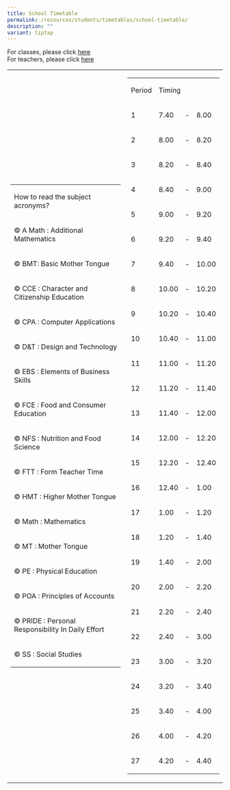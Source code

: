 ```yaml
---
title: School Timetable
permalink: /resources/students/timetables/school-timetable/
description: ""
variant: tiptap
---
```

<p>For classes, please click <a href="https://drive.google.com/drive/folders/1yxPoY1T8elgA12x8oiZcZn9VeVB_kagY?usp=drive_link" rel="noopener noreferrer nofollow" target="_blank">here</a>
<br>For teachers, please click <a href="https://drive.google.com/drive/folders/1kN1DwWUNpRaKb7ypW-KAfMJCepOm776v" rel="noopener noreferrer nofollow" target="_blank">here</a> 
</p>
<table style="minWidth: 50px">
<colgroup>
<col>
<col>
</colgroup>
<tbody>
<tr>
<td rowspan="1" colspan="1">
<table style="minWidth: 25px">
<colgroup>
<col>
</colgroup>
<tbody>
<tr>
<td rowspan="1" colspan="1">
<p>How to read the subject acronyms?</p>
</td>
</tr>
<tr>
<td rowspan="1" colspan="1">
<p>© A Math : Additional Mathematics</p>
</td>
</tr>
<tr>
<td rowspan="1" colspan="1">
<p>© BMT: Basic Mother Tongue</p>
</td>
</tr>
<tr>
<td rowspan="1" colspan="1">
<p>© CCE : Character and Citizenship Education</p>
</td>
</tr>
<tr>
<td rowspan="1" colspan="1">
<p>© CPA : Computer Applications</p>
</td>
</tr>
<tr>
<td rowspan="1" colspan="1">
<p>© D&amp;T : Design and Technology</p>
</td>
</tr>
<tr>
<td rowspan="1" colspan="1">
<p>© EBS : Elements of Business Skills</p>
</td>
</tr>
<tr>
<td rowspan="1" colspan="1">
<p>© FCE : Food and Consumer Education</p>
</td>
</tr>
<tr>
<td rowspan="1" colspan="1">
<p>© NFS : Nutrition and Food Science</p>
</td>
</tr>
<tr>
<td rowspan="1" colspan="1">
<p>© FTT : Form Teacher Time</p>
</td>
</tr>
<tr>
<td rowspan="1" colspan="1">
<p>© HMT : Higher Mother Tongue</p>
</td>
</tr>
<tr>
<td rowspan="1" colspan="1">
<p>© Math : Mathematics</p>
</td>
</tr>
<tr>
<td rowspan="1" colspan="1">
<p>© MT : Mother Tongue</p>
</td>
</tr>
<tr>
<td rowspan="1" colspan="1">
<p>© PE : Physical Education</p>
</td>
</tr>
<tr>
<td rowspan="1" colspan="1">
<p>© POA : Principles of Accounts</p>
</td>
</tr>
<tr>
<td rowspan="1" colspan="1">
<p>© PRIDE : Personal Responsibility In Daily Effort</p>
</td>
</tr>
<tr>
<td rowspan="1" colspan="1">
<p>© SS : Social Studies</p>
</td>
</tr>
</tbody>
</table>
</td>
<td rowspan="1" colspan="1">
<table style="minWidth: 100px">
<colgroup>
<col>
<col>
<col>
<col>
</colgroup>
<tbody>
<tr>
<td rowspan="1" colspan="1">
<p>Period</p>
</td>
<td rowspan="1" colspan="3">
<p>Timing</p>
</td>
</tr>
<tr>
<td rowspan="1" colspan="1">
<p>1</p>
</td>
<td rowspan="1" colspan="1">
<p>7.40</p>
</td>
<td rowspan="1" colspan="1">
<p>-</p>
</td>
<td rowspan="1" colspan="1">
<p>8.00</p>
</td>
</tr>
<tr>
<td rowspan="1" colspan="1">
<p>2</p>
</td>
<td rowspan="1" colspan="1">
<p>8.00</p>
</td>
<td rowspan="1" colspan="1">
<p>-</p>
</td>
<td rowspan="1" colspan="1">
<p>8.20</p>
</td>
</tr>
<tr>
<td rowspan="1" colspan="1">
<p>3</p>
</td>
<td rowspan="1" colspan="1">
<p>8.20</p>
</td>
<td rowspan="1" colspan="1">
<p>-</p>
</td>
<td rowspan="1" colspan="1">
<p>8.40</p>
</td>
</tr>
<tr>
<td rowspan="1" colspan="1">
<p>4</p>
</td>
<td rowspan="1" colspan="1">
<p>8.40</p>
</td>
<td rowspan="1" colspan="1">
<p>-</p>
</td>
<td rowspan="1" colspan="1">
<p>9.00</p>
</td>
</tr>
<tr>
<td rowspan="1" colspan="1">
<p>5</p>
</td>
<td rowspan="1" colspan="1">
<p>9.00</p>
</td>
<td rowspan="1" colspan="1">
<p>-</p>
</td>
<td rowspan="1" colspan="1">
<p>9.20</p>
</td>
</tr>
<tr>
<td rowspan="1" colspan="1">
<p>6</p>
</td>
<td rowspan="1" colspan="1">
<p>9.20</p>
</td>
<td rowspan="1" colspan="1">
<p>-</p>
</td>
<td rowspan="1" colspan="1">
<p>9.40</p>
</td>
</tr>
<tr>
<td rowspan="1" colspan="1">
<p>7</p>
</td>
<td rowspan="1" colspan="1">
<p>9.40</p>
</td>
<td rowspan="1" colspan="1">
<p>-</p>
</td>
<td rowspan="1" colspan="1">
<p>10.00</p>
</td>
</tr>
<tr>
<td rowspan="1" colspan="1">
<p>8</p>
</td>
<td rowspan="1" colspan="1">
<p>10.00</p>
</td>
<td rowspan="1" colspan="1">
<p>-</p>
</td>
<td rowspan="1" colspan="1">
<p>10.20</p>
</td>
</tr>
<tr>
<td rowspan="1" colspan="1">
<p>9</p>
</td>
<td rowspan="1" colspan="1">
<p>10.20</p>
</td>
<td rowspan="1" colspan="1">
<p>-</p>
</td>
<td rowspan="1" colspan="1">
<p>10.40</p>
</td>
</tr>
<tr>
<td rowspan="1" colspan="1">
<p>10</p>
</td>
<td rowspan="1" colspan="1">
<p>10.40</p>
</td>
<td rowspan="1" colspan="1">
<p>-</p>
</td>
<td rowspan="1" colspan="1">
<p>11.00</p>
</td>
</tr>
<tr>
<td rowspan="1" colspan="1">
<p>11</p>
</td>
<td rowspan="1" colspan="1">
<p>11.00</p>
</td>
<td rowspan="1" colspan="1">
<p>-</p>
</td>
<td rowspan="1" colspan="1">
<p>11.20</p>
</td>
</tr>
<tr>
<td rowspan="1" colspan="1">
<p>12</p>
</td>
<td rowspan="1" colspan="1">
<p>11.20</p>
</td>
<td rowspan="1" colspan="1">
<p>-</p>
</td>
<td rowspan="1" colspan="1">
<p>11.40</p>
</td>
</tr>
<tr>
<td rowspan="1" colspan="1">
<p>13</p>
</td>
<td rowspan="1" colspan="1">
<p>11.40</p>
</td>
<td rowspan="1" colspan="1">
<p>-</p>
</td>
<td rowspan="1" colspan="1">
<p>12.00</p>
</td>
</tr>
<tr>
<td rowspan="1" colspan="1">
<p>14</p>
</td>
<td rowspan="1" colspan="1">
<p>12.00</p>
</td>
<td rowspan="1" colspan="1">
<p>-</p>
</td>
<td rowspan="1" colspan="1">
<p>12.20</p>
</td>
</tr>
<tr>
<td rowspan="1" colspan="1">
<p>15</p>
</td>
<td rowspan="1" colspan="1">
<p>12.20</p>
</td>
<td rowspan="1" colspan="1">
<p>-</p>
</td>
<td rowspan="1" colspan="1">
<p>12.40</p>
</td>
</tr>
<tr>
<td rowspan="1" colspan="1">
<p>16</p>
</td>
<td rowspan="1" colspan="1">
<p>12.40</p>
</td>
<td rowspan="1" colspan="1">
<p>-</p>
</td>
<td rowspan="1" colspan="1">
<p>1.00</p>
</td>
</tr>
<tr>
<td rowspan="1" colspan="1">
<p>17</p>
</td>
<td rowspan="1" colspan="1">
<p>1.00</p>
</td>
<td rowspan="1" colspan="1">
<p>-</p>
</td>
<td rowspan="1" colspan="1">
<p>1.20</p>
</td>
</tr>
<tr>
<td rowspan="1" colspan="1">
<p>18</p>
</td>
<td rowspan="1" colspan="1">
<p>1.20</p>
</td>
<td rowspan="1" colspan="1">
<p>-</p>
</td>
<td rowspan="1" colspan="1">
<p>1.40</p>
</td>
</tr>
<tr>
<td rowspan="1" colspan="1">
<p>19</p>
</td>
<td rowspan="1" colspan="1">
<p>1.40</p>
</td>
<td rowspan="1" colspan="1">
<p>-</p>
</td>
<td rowspan="1" colspan="1">
<p>2.00</p>
</td>
</tr>
<tr>
<td rowspan="1" colspan="1">
<p>20</p>
</td>
<td rowspan="1" colspan="1">
<p>2.00</p>
</td>
<td rowspan="1" colspan="1">
<p>-</p>
</td>
<td rowspan="1" colspan="1">
<p>2.20</p>
</td>
</tr>
<tr>
<td rowspan="1" colspan="1">
<p>21</p>
</td>
<td rowspan="1" colspan="1">
<p>2.20</p>
</td>
<td rowspan="1" colspan="1">
<p>-</p>
</td>
<td rowspan="1" colspan="1">
<p>2.40</p>
</td>
</tr>
<tr>
<td rowspan="1" colspan="1">
<p>22</p>
</td>
<td rowspan="1" colspan="1">
<p>2.40</p>
</td>
<td rowspan="1" colspan="1">
<p>-</p>
</td>
<td rowspan="1" colspan="1">
<p>3.00</p>
</td>
</tr>
<tr>
<td rowspan="1" colspan="1">
<p>23</p>
</td>
<td rowspan="1" colspan="1">
<p>3.00</p>
</td>
<td rowspan="1" colspan="1">
<p>-</p>
</td>
<td rowspan="1" colspan="1">
<p>3.20</p>
</td>
</tr>
<tr>
<td rowspan="1" colspan="1">
<p>24</p>
</td>
<td rowspan="1" colspan="1">
<p>3.20</p>
</td>
<td rowspan="1" colspan="1">
<p>-</p>
</td>
<td rowspan="1" colspan="1">
<p>3.40</p>
</td>
</tr>
<tr>
<td rowspan="1" colspan="1">
<p>25</p>
</td>
<td rowspan="1" colspan="1">
<p>3.40</p>
</td>
<td rowspan="1" colspan="1">
<p>-</p>
</td>
<td rowspan="1" colspan="1">
<p>4.00</p>
</td>
</tr>
<tr>
<td rowspan="1" colspan="1">
<p>26</p>
</td>
<td rowspan="1" colspan="1">
<p>4.00</p>
</td>
<td rowspan="1" colspan="1">
<p>-</p>
</td>
<td rowspan="1" colspan="1">
<p>4.20</p>
</td>
</tr>
<tr>
<td rowspan="1" colspan="1">
<p>27</p>
</td>
<td rowspan="1" colspan="1">
<p>4.20</p>
</td>
<td rowspan="1" colspan="1">
<p>-</p>
</td>
<td rowspan="1" colspan="1">
<p>4.40</p>
</td>
</tr>
</tbody>
</table>
</td>
</tr>
</tbody>
</table>
<p></p>